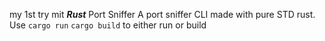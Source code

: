 my 1st try mit ***Rust*** Port Sniffer
A port sniffer CLI made with pure STD rust.
Use `cargo run` `cargo build` to either run or build
